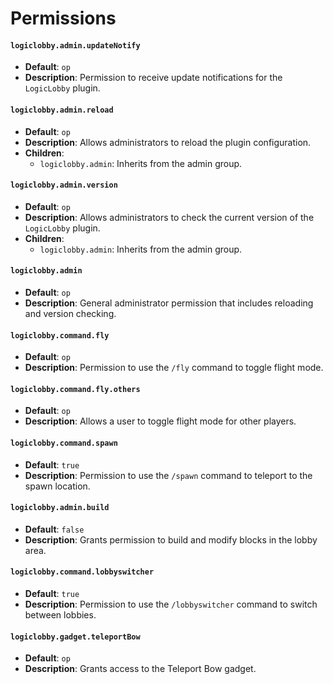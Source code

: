 # Permissions

#### `logiclobby.admin.updateNotify`
- **Default**: `op`
- **Description**: Permission to receive update notifications for the `LogicLobby` plugin.

#### `logiclobby.admin.reload`
- **Default**: `op`
- **Description**: Allows administrators to reload the plugin configuration.
- **Children**:
    - `logiclobby.admin`: Inherits from the admin group.

#### `logiclobby.admin.version`
- **Default**: `op`
- **Description**: Allows administrators to check the current version of the `LogicLobby` plugin.
- **Children**:
    - `logiclobby.admin`: Inherits from the admin group.

#### `logiclobby.admin`
- **Default**: `op`
- **Description**: General administrator permission that includes reloading and version checking.

#### `logiclobby.command.fly`
- **Default**: `op`
- **Description**: Permission to use the `/fly` command to toggle flight mode.

#### `logiclobby.command.fly.others`
- **Default**: `op`
- **Description**: Allows a user to toggle flight mode for other players.

#### `logiclobby.command.spawn`
- **Default**: `true`
- **Description**: Permission to use the `/spawn` command to teleport to the spawn location.

#### `logiclobby.admin.build`
- **Default**: `false`
- **Description**: Grants permission to build and modify blocks in the lobby area.

#### `logiclobby.command.lobbyswitcher`
- **Default**: `true`
- **Description**: Permission to use the `/lobbyswitcher` command to switch between lobbies.

#### `logiclobby.gadget.teleportBow`
- **Default**: `op`
- **Description**: Grants access to the Teleport Bow gadget.